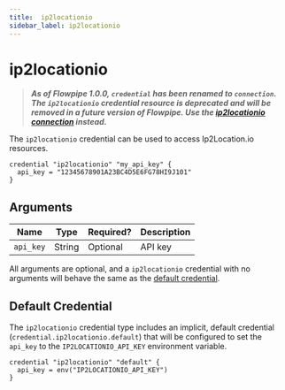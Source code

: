 ```yaml
---
title:  ip2locationio
sidebar_label: ip2locationio
---
```


# ip2locationio


> ***As of Flowpipe 1.0.0, `credential` has been renamed to `connection`.  The `ip2locationio` credential resource is deprecated and will be removed in a future version of Flowpipe. Use the [ip2locationio connection](/docs/reference/config-files/connection/ip2locationio) instead.***


The `ip2locationio` credential can be used to access Ip2Location.io resources.

```hcl
credential "ip2locationio" "my_api_key" {
  api_key = "12345678901A23BC4D5E6FG78HI9J101"
}
```

## Arguments

| Name            | Type    | Required?| Description
|-----------------|---------|----------|-------------------
| `api_key`       |  String | Optional | API key

All arguments are optional, and a `ip2locationio` credential with no arguments will behave the same as the [default credential](#default-credential).

## Default Credential

The `ip2locationio` credential type includes an implicit, default credential (`credential.ip2locationio.default`) that will be configured to set the `api_key` to the `IP2LOCATIONIO_API_KEY` environment variable.

```hcl
credential "ip2locationio" "default" {
  api_key = env("IP2LOCATIONIO_API_KEY")
}
```
